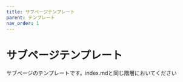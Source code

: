 ```yaml
---
title: サブページテンプレート
parent: テンプレート
nav_order: 1
---
```


# サブページテンプレート

サブページのテンプレートです。index.mdと同じ階層においてください